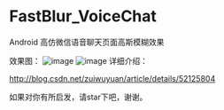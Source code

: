 # FastBlur_VoiceChat
Android 高仿微信语音聊天页面高斯模糊效果

效果图：
![image](https://github.com/zuiwuyuan/FastBlur_VoiceChat/blob/master/imgs/img1.png)
![image](https://github.com/zuiwuyuan/FastBlur_VoiceChat/blob/master/imgs/img2.png)
详细介绍：

http://blog.csdn.net/zuiwuyuan/article/details/52125804

如果对你有所启发，请star下吧，谢谢。
